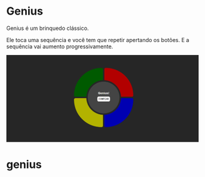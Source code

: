 # Genius

Genius é um brinquedo clássico.

Ele toca uma sequência e você tem que repetir apertando os botões. E a sequência vai aumento progressivamente.

![Screenshot do Site](thumb.png)


# genius
